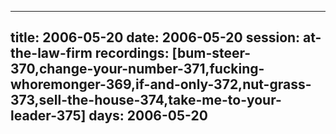 
---
title: 2006-05-20
date:  2006-05-20
session: at-the-law-firm
recordings: [bum-steer-370,change-your-number-371,fucking-whoremonger-369,if-and-only-372,nut-grass-373,sell-the-house-374,take-me-to-your-leader-375]
days: 2006-05-20
---
